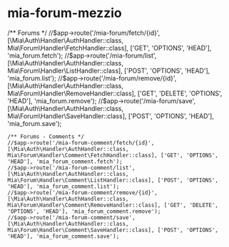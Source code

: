# mia-forum-mezzio


/** Forums  */
    //$app->route('/mia-forum/fetch/{id}', [\Mia\Auth\Handler\AuthHandler::class, Mia\Forum\Handler\FetchHandler::class], ['GET', 'OPTIONS', 'HEAD'], 'mia_forum.fetch');
    //$app->route('/mia-forum/list', [\Mia\Auth\Handler\AuthHandler::class, Mia\Forum\Handler\ListHandler::class], ['POST', 'OPTIONS', 'HEAD'], 'mia_forum.list');
    //$app->route('/mia-forum/remove/{id}', [\Mia\Auth\Handler\AuthHandler::class, Mia\Forum\Handler\RemoveHandler::class], ['GET', 'DELETE', 'OPTIONS', 'HEAD'], 'mia_forum.remove');
    //$app->route('/mia-forum/save', [\Mia\Auth\Handler\AuthHandler::class, Mia\Forum\Handler\SaveHandler::class], ['POST', 'OPTIONS', 'HEAD'], 'mia_forum.save');

    /** Forums - Comments */
    //$app->route('/mia-forum-comment/fetch/{id}', [\Mia\Auth\Handler\AuthHandler::class, Mia\Forum\Handler\Comment\FetchHandler::class], ['GET', 'OPTIONS', 'HEAD'], 'mia_forum_comment.fetch');
    //$app->route('/mia-forum-comment/list', [\Mia\Auth\Handler\AuthHandler::class, Mia\Forum\Handler\Comment\ListHandler::class], ['POST', 'OPTIONS', 'HEAD'], 'mia_forum_comment.list');
    //$app->route('/mia-forum-comment/remove/{id}', [\Mia\Auth\Handler\AuthHandler::class, Mia\Forum\Handler\Comment\RemoveHandler::class], ['GET', 'DELETE', 'OPTIONS', 'HEAD'], 'mia_forum_comment.remove');
    //$app->route('/mia-forum-comment/save', [\Mia\Auth\Handler\AuthHandler::class, Mia\Forum\Handler\Comment\SaveHandler::class], ['POST', 'OPTIONS', 'HEAD'], 'mia_forum_comment.save');
